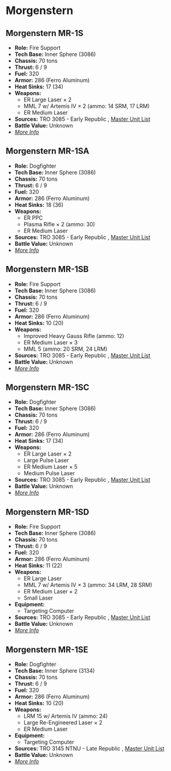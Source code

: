 # Morgenstern 

## Morgenstern MR-1S 

- **Role:** Fire Support 
- **Tech Base:** Inner Sphere (3086) 
- **Chassis:** 70 tons 
- **Thrust:** 6 / 9 
- **Fuel:** 320 
- **Armor:** 286 (Ferro Aluminum) 
- **Heat Sinks:** 17 (34) 
- **Weapons:** 
  - ER Large Laser × 2 
  - MML 7 w/ Artemis IV × 2 (ammo: 14 SRM, 17 LRM) 
  - ER Medium Laser 
- **Sources:** TRO 3085 - Early Republic , [Master Unit List](http://masterunitlist.info/Unit/Details/2220) 
- **Battle Value:** Unknown 
- [*More Info*](morgenstern/morgenstern_mr-1s.md) 

## Morgenstern MR-1SA 

- **Role:** Dogfighter 
- **Tech Base:** Inner Sphere (3086) 
- **Chassis:** 70 tons 
- **Thrust:** 6 / 9 
- **Fuel:** 320 
- **Armor:** 286 (Ferro Aluminum) 
- **Heat Sinks:** 18 (36) 
- **Weapons:** 
  - ER PPC 
  - Plasma Rifle × 2 (ammo: 30) 
  - ER Medium Laser 
- **Sources:** TRO 3085 - Early Republic , [Master Unit List](http://masterunitlist.info/Unit/Details/2221) 
- **Battle Value:** Unknown 
- [*More Info*](morgenstern/morgenstern_mr-1sa.md) 

## Morgenstern MR-1SB 

- **Role:** Fire Support 
- **Tech Base:** Inner Sphere (3086) 
- **Chassis:** 70 tons 
- **Thrust:** 6 / 9 
- **Fuel:** 320 
- **Armor:** 286 (Ferro Aluminum) 
- **Heat Sinks:** 10 (20) 
- **Weapons:** 
  - Improved Heavy Gauss Rifle (ammo: 12) 
  - ER Medium Laser × 3 
  - MML 5 (ammo: 20 SRM, 24 LRM) 
- **Sources:** TRO 3085 - Early Republic , [Master Unit List](http://masterunitlist.info/Unit/Details/2222) 
- **Battle Value:** Unknown 
- [*More Info*](morgenstern/morgenstern_mr-1sb.md) 

## Morgenstern MR-1SC 

- **Role:** Dogfighter 
- **Tech Base:** Inner Sphere (3086) 
- **Chassis:** 70 tons 
- **Thrust:** 6 / 9 
- **Fuel:** 320 
- **Armor:** 286 (Ferro Aluminum) 
- **Heat Sinks:** 17 (34) 
- **Weapons:** 
  - ER Large Laser × 2 
  - Large Pulse Laser 
  - ER Medium Laser × 5 
  - Medium Pulse Laser 
- **Sources:** TRO 3085 - Early Republic , [Master Unit List](http://masterunitlist.info/Unit/Details/2223) 
- **Battle Value:** Unknown 
- [*More Info*](morgenstern/morgenstern_mr-1sc.md) 

## Morgenstern MR-1SD 

- **Role:** Fire Support 
- **Tech Base:** Inner Sphere (3086) 
- **Chassis:** 70 tons 
- **Thrust:** 6 / 9 
- **Fuel:** 320 
- **Armor:** 286 (Ferro Aluminum) 
- **Heat Sinks:** 11 (22) 
- **Weapons:** 
  - ER Large Laser 
  - MML 7 w/ Artemis IV × 3 (ammo: 34 LRM, 28 SRM) 
  - ER Medium Laser × 2 
  - Small Laser 
- **Equipment:** 
  - Targeting Computer 
- **Sources:** TRO 3085 - Early Republic , [Master Unit List](http://masterunitlist.info/Unit/Details/2224) 
- **Battle Value:** Unknown 
- [*More Info*](morgenstern/morgenstern_mr-1sd.md) 

## Morgenstern MR-1SE 

- **Role:** Dogfighter 
- **Tech Base:** Inner Sphere (3134) 
- **Chassis:** 70 tons 
- **Thrust:** 6 / 9 
- **Fuel:** 320 
- **Armor:** 286 (Ferro Aluminum) 
- **Heat Sinks:** 10 (20) 
- **Weapons:** 
  - LRM 15 w/ Artemis IV (ammo: 24) 
  - Large Re-Engineered Laser × 2 
  - ER Medium Laser 
- **Equipment:** 
  - Targeting Computer 
- **Sources:** TRO 3145 NTNU - Late Republic , [Master Unit List](http://masterunitlist.info/Unit/Details/6812) 
- **Battle Value:** Unknown 
- [*More Info*](morgenstern/morgenstern_mr-1se.md) 

